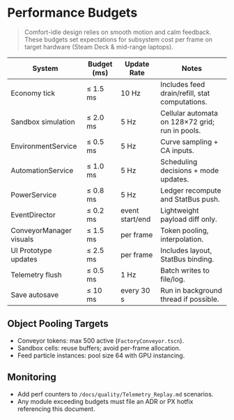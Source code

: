 # Performance Budgets

> Comfort-idle design relies on smooth motion and calm feedback. These budgets set expectations for subsystem cost per frame on target hardware (Steam Deck & mid-range laptops).

| System | Budget (ms) | Update Rate | Notes |
| ------ | ----------- | ----------- | ----- |
| Economy tick | ≤ 1.5 ms | 10 Hz | Includes feed drain/refill, stat computations. |
| Sandbox simulation | ≤ 2.0 ms | 5 Hz | Cellular automata on 128×72 grid; run in pools. |
| EnvironmentService | ≤ 0.5 ms | 5 Hz | Curve sampling + CA inputs. |
| AutomationService | ≤ 1.0 ms | 5 Hz | Scheduling decisions + mode updates. |
| PowerService | ≤ 0.8 ms | 5 Hz | Ledger recompute and StatBus push. |
| EventDirector | ≤ 0.2 ms | event start/end | Lightweight payload diff only. |
| ConveyorManager visuals | ≤ 1.5 ms | per frame | Token pooling, interpolation. |
| UI Prototype updates | ≤ 2.5 ms | per frame | Includes layout, StatBus binding. |
| Telemetry flush | ≤ 0.5 ms | 1 Hz | Batch writes to file/log. |
| Save autosave | ≤ 10 ms | every 30 s | Run in background thread if possible. |

## Object Pooling Targets

- Conveyor tokens: max 500 active (`FactoryConveyor.tscn`).
- Sandbox cells: reuse buffers; avoid per-frame allocation.
- Feed particle instances: pool size 64 with GPU instancing.

## Monitoring

- Add perf counters to `/docs/quality/Telemetry_Replay.md` scenarios.
- Any module exceeding budgets must file an ADR or PX hotfix referencing this document.
